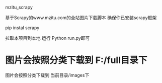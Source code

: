 mzitu_scrapy

基于Scrapy的www.mzitu.com的全站图片下载脚本 确保你已安装scrapy框架

pip instal scrapy

拉取本项目到本地 运行 Python run.py即可

# 图片会按照分类下载到 F:/full目录下
图片会按照分类下载到 当前目录/images下